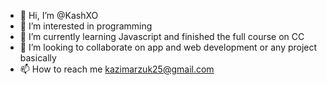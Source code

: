 - 👋 Hi, I’m @KashXO
- 👀 I’m interested in programming
- 🌱 I’m currently learning Javascript and finished the full course on CC
- 💞️ I’m looking to collaborate on app and web development or any project basically
- 📫 How to reach me kazimarzuk25@gmail.com

<!---
KashXO/KashXO is a ✨ special ✨ repository because its `README.md` (this file) appears on your GitHub profile.
You can click the Preview link to take a look at your changes.
--->

